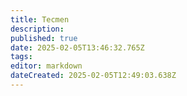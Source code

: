 ```yaml
---
title: Tecmen
description: 
published: true
date: 2025-02-05T13:46:32.765Z
tags: 
editor: markdown
dateCreated: 2025-02-05T12:49:03.638Z
---
```


<html> </html>